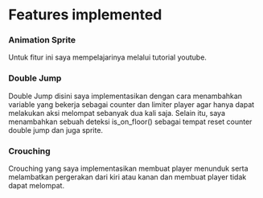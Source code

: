 # Features implemented
### Animation Sprite
Untuk fitur ini saya mempelajarinya melalui tutorial youtube.
### Double Jump
Double Jump disini saya implementasikan dengan cara menambahkan variable yang bekerja sebagai counter dan limiter player agar hanya dapat melakukan aksi melompat sebanyak dua kali saja. Selain itu, saya menambahkan sebuah deteksi is_on_floor() sebagai tempat reset counter double jump dan juga sprite.
### Crouching
Crouching yang saya implementasikan membuat player menunduk serta melambatkan pergerakan dari kiri atau kanan dan membuat player tidak dapat melompat.